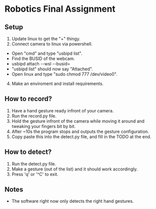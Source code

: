 # Robotics Final Assignment

## Setup
1. Update linux to get the "+" thingy.
2. Connect camera to linux via powershell.
 - Open "cmd" and type "usbipd list".
 - Find the BUSID of the webcam.
 - usbipd attach --wsl --busid=<BUSID>
 - "usbipd list" should now say "Attached".
 - Open linux and type "sudo chmod 777 /dev/video0".
4. Make an enviroment and install requirements.

## How to record?
1. Have a hand gesture ready infront of your camera.
2. Run the record.py file.
3. Hold the gesture infront of the camera while moving it around and tweaking
your fingers bit by bit.
4. After ~10s the program stops and outputs the gesture configuration.
5. Copy paste this into the detect.py file, and fill in the TODO at the end.

## How to detect?
1. Run the detect.py file.
2. Make a gesture (out of the list) and it should work accordingly.
3. Press 'q' or '^C' to exit.

## Notes
- The software right now only detects the right hand gestures.
